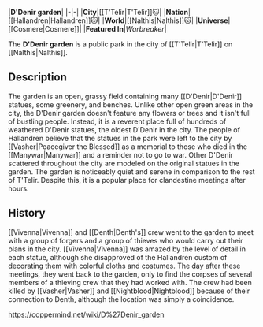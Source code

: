 |**D'Denir garden**|
|-|-|
|**City**|[[T'Telir\|T'Telir]]🐱︎|
|**Nation**|[[Hallandren\|Hallandren]]🐱︎|
|**World**|[[Nalthis\|Nalthis]]🐱︎|
|**Universe**|[[Cosmere\|Cosmere]]|
|**Featured In**|*Warbreaker*|

The **D'Denir garden** is a public park in the city of [[T'Telir\|T'Telir]] on [[Nalthis\|Nalthis]].

## Description
The garden is an open, grassy field containing many [[D'Denir\|D'Denir]] statues, some greenery, and benches. Unlike other open green areas in the city, the D'Denir garden doesn't feature any flowers or trees and it isn't full of bustling people. Instead, it is a reverent place full of hundreds of weathered D'Denir statues, the oldest D'Denir in the city. The people of Hallandren believe that the statues in the park were left to the city by [[Vasher\|Peacegiver the Blessed]] as a memorial to those who died in the [[Manywar\|Manywar]] and a reminder not to go to war. Other D'Denir scattered throughout the city are modeled on the original statues in the garden. The garden is noticeably quiet and serene in comparison to the rest of T'Telir. Despite this, it is a popular place for clandestine meetings after hours.

## History
[[Vivenna\|Vivenna]] and [[Denth\|Denth's]] crew went to the garden to meet with a group of forgers and a group of thieves who would carry out their plans in the city. [[Vivenna\|Vivenna]] was amazed by the level of detail in each statue, although she disapproved of the Hallandren custom of decorating them with colorful cloths and costumes. The day after these meetings, they went back to the garden, only to find the corpses of several members of a thieving crew that they had worked with. The crew had been killed by [[Vasher\|Vasher]] and [[Nightblood\|Nightblood]] because of their connection to Denth, although the location was simply a coincidence.



https://coppermind.net/wiki/D%27Denir_garden
